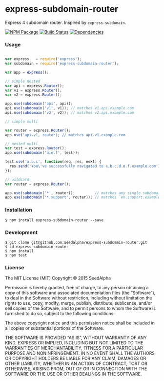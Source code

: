 # express-subdomain-router

Express 4 subdomain router. Inspired by `express-subdomain`.

[![NPM Package](https://img.shields.io/npm/v/express-subdomain-router.svg?style=flat)](https://www.npmjs.org/package/express-subdomain-router)
[![Build Status](https://travis-ci.org/seedalpha/express-subdomain-router.svg?branch=master)](https://travis-ci.org/seedalpha/express-subdomain-router/branches)
[![Dependencies](https://david-dm.org/seedalpha/express-subdomain-router.svg)](https://david-dm.org/seedalpha/express-subdomain-router)

### Usage

```javascript

var express   = require('express');
var subdomain = require('express-subdomain-router');

var app = express();

// simple nested
var api = express.Router();
var v1 = express.Router();
var v2 = express.Router();

app.use(subdomain('api', api));
api.use(subdomain('v1', v1)); // matches v1.api.example.com
api.use(subdomain('v2', v2)); // matches v2.api.example.com

// simple multi

var router = express.Router();
app.use('api.v1, router); // matches api.v1.example.com

// nested multi
var test = express.Router();
app.use(subdomain('d.e.f', test));

test.use('a.b.c', function(req, res, next) {
  res.send('You\'ve successfully navigated to a.b.c.d.e.f.example.com');
});

// wildcard
var router = express.Router();

app.use(subdomain('*', router));         // matches any single subdomain will do
app.use(subdomain('*.support', router)); // matches `en.support.example.com`, `ru.support.example.com`, etc.

```

### Installation

    $ npm install express-subdomain-router --save

### Development

    $ git clone git@github.com:seedalpha/express-subdomain-router.git
    $ cd express-subdomain-router
    $ npm install
    $ npm test

### License

The MIT License (MIT)
Copyright © 2015 SeedAlpha

Permission is hereby granted, free of charge, to any person obtaining a copy of this software and associated documentation files (the “Software”), to deal in the Software without restriction, including without limitation the rights to use, copy, modify, merge, publish, distribute, sublicense, and/or sell copies of the Software, and to permit persons to whom the Software is furnished to do so, subject to the following conditions:

The above copyright notice and this permission notice shall be included in all copies or substantial portions of the Software.

THE SOFTWARE IS PROVIDED “AS IS”, WITHOUT WARRANTY OF ANY KIND, EXPRESS OR IMPLIED, INCLUDING BUT NOT LIMITED TO THE WARRANTIES OF MERCHANTABILITY, FITNESS FOR A PARTICULAR PURPOSE AND NONINFRINGEMENT. IN NO EVENT SHALL THE AUTHORS OR COPYRIGHT HOLDERS BE LIABLE FOR ANY CLAIM, DAMAGES OR OTHER LIABILITY, WHETHER IN AN ACTION OF CONTRACT, TORT OR OTHERWISE, ARISING FROM, OUT OF OR IN CONNECTION WITH THE SOFTWARE OR THE USE OR OTHER DEALINGS IN THE SOFTWARE.